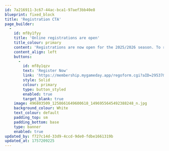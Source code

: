 ```yaml
---
id: 7a216911-3c67-44ac-bca1-97aef3bb40e8
blueprint: fixed_block
title: 'Registration CTA'
page_builder:
  -
    id: mf8y1fyy
    title: 'Online registrations are open'
    title_colour: primary
    content: 'Registrations are now open for the 2025/2026 season. To register for the upcoming season, please click the link below.'
    content_align: left
    buttons:
      -
        id: mf8y1qzv
        text: 'Register Now'
        link: 'https://membership.mygameday.app/regoform.cgi?aID=29537&pKey=c58c5260ae38f186a96fb4e3e3131958&cID=283791&formID=118995'
        style: Solid
        colour: primary
        type: button_styled
        enabled: true
        target_blank: true
    image: 496803509_1258661649600618_1496955645492388248_n.jpg
    background_colour: White
    text_colour: default
    padding_top: sm
    padding_bottom: base
    type: banner
    enabled: true
updated_by: f727c14d-33d9-4ccd-9de0-fdbe1661319b
updated_at: 1757209225
---
```

